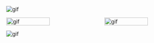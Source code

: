 ![gif](https://i.pinimg.com/originals/84/ce/4d/84ce4d5ffcb3d4a4dca0f4cb9b72f608.gif)

<div style="display: flex; justify-content: space-between;">
    <img src="https://i.pinimg.com/originals/e5/4a/fa/e54afabd75adb33464e85f2687b43f87.gif" alt="gif" style="width: 48%;">
    <img src="https://i.pinimg.com/originals/b8/57/da/b857da272aedab1656d9522dcc5e0d32.gif" alt="gif" style="width: 48%;">
</div>

![gif](https://i.pinimg.com/originals/4e/9e/1f/4e9e1f5a41b738e3066d135da871a46c.gif)
